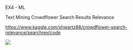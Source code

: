 EX4 - ML 

Text Mining
Crowdflower Search Results Relevance

https://www.kaggle.com/shwartz88/crowdflower-search-relevance/searchrev/code

![]("bm-code.png")
